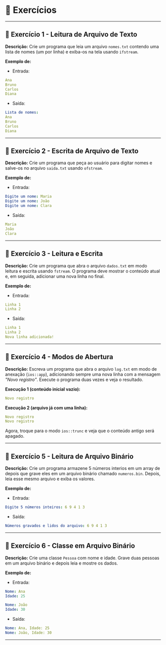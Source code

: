 # 📝 Exercícios

---

## 🔹 Exercício 1 - Leitura de Arquivo de Texto 
**Descrição:** Crie um programa que leia um arquivo `nomes.txt` contendo uma lista de nomes (um por linha) e exiba-os na tela usando `ifstream`.

**Exemplo de:**

- Entrada:
```yaml
Ana
Bruno
Carlos
Diana
```

- Saída:
```yaml
Lista de nomes:
Ana
Bruno
Carlos
Diana
```

---

## 🔹 Exercício 2 - Escrita de Arquivo de Texto 
**Descrição:** Crie um programa que peça ao usuário para digitar nomes e salve-os no arquivo `saida.txt` usando `ofstream`.

**Exemplo de:**

- Entrada:
```yaml
Digite um nome: Maria
Digite um nome: João
Digite um nome: Clara
```

- Saída:
```yaml
Maria
João
Clara
```

---

## 🔹 Exercício 3 - Leitura e Escrita 

**Descrição:** Crie um programa que abra o arquivo `dados.txt` em modo leitura e escrita usando `fstream`. O programa deve mostrar o conteúdo atual e, em seguida, adicionar uma nova linha no final.

**Exemplo de:**

- Entrada:
```yaml
Linha 1
Linha 2
```

- Saída:
```yaml
Linha 1
Linha 2
Nova linha adicionada!
```

---

## 🔹 Exercício 4 - Modos de Abertura 

**Descrição:** Escreva um programa que abra o arquivo `log.txt` em modo de anexação (`ios::app`), adicionando sempre uma nova linha com a mensagem *"Novo registro"*. Execute o programa duas vezes e veja o resultado.

**Execução 1 (conteúdo inicial vazio):**

```yaml
Novo registro
```

**Execução 2 (arquivo já com uma linha):**

```yaml
Novo registro
Novo registro
```

Agora, troque para o modo `ios::trunc` e veja que o conteúdo antigo será apagado.

---

## 🔹 Exercício 5 - Leitura de Arquivo Binário

**Descrição:** Crie um programa armazene 5 números interios em um array de depois que grave eles em um arquivo binário chamado `numeros.bin`. Depois, leia esse mesmo arquivo e exiba os valores.

**Exemplo de:**

- Entrada:
```yaml
Digite 5 números inteiros: 6 9 4 1 3 
```

- Saída:
```yaml
Números gravados e lidos do arquivo: 6 9 4 1 3
```

---

## 🔹 Exercício 6 - Classe em Arquivo Binário

**Descrição:**
Crie uma classe `Pessoa` com nome e idade. Grave duas pessoas em um arquivo binário e depois leia e mostre os dados.

**Exemplo de:**

- Entrada:
```yaml
Nome: Ana
Idade: 25

Nome: João
Idade: 30
```

- Saída:
```yaml
Nome: Ana, Idade: 25
Nome: João, Idade: 30
```

---
